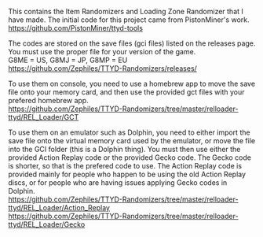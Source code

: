 This contains the Item Randomizers and Loading Zone Randomizer that I have made. The initial code for this project came from PistonMiner's work. https://github.com/PistonMiner/ttyd-tools  

The codes are stored on the save files (gci files) listed on the releases page. You must use the proper file for your version of the game.  
G8ME = US, G8MJ = JP, G8MP = EU  
https://github.com/Zephiles/TTYD-Randomizers/releases/  

To use them on console, you need to use a homebrew app to move the save file onto your memory card, and then use the provided gct files with your prefered homebrew app.  
https://github.com/Zephiles/TTYD-Randomizers/tree/master/relloader-ttyd/REL_Loader/GCT  

To use them on an emulator such as Dolphin, you need to either import the save file onto the virtual memory card used by the emulator, or move the file into the GCI folder (this is a Dolphin thing). You must then use either the provided Action Replay code or the provided Gecko code. The Gecko code is shorter, so that is the prefered code to use. The Action Replay code is provided mainly for people who happen to be using the old Action Replay discs, or for people who are having issues applying Gecko codes in Dolphin.  
https://github.com/Zephiles/TTYD-Randomizers/tree/master/relloader-ttyd/REL_Loader/Action_Replay  
https://github.com/Zephiles/TTYD-Randomizers/tree/master/relloader-ttyd/REL_Loader/Gecko  
